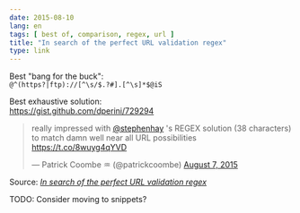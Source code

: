 ```yaml
---
date: 2015-08-10
lang: en
tags: [ best of, comparison, regex, url ]
title: "In search of the perfect URL validation regex"
type: link
---
```


Best "bang for the buck":\
` @^(https?|ftp)://[^\s/$.?#].[^\s]*$@iS `

Best exhaustive solution:\
<https://gist.github.com/dperini/729294>

> really impressed with [\@stephenhay](https://twitter.com/stephenhay)
> \'s REGEX solution (38 characters) to match damn well near all URL
> possibilities <https://t.co/8wuyg4qYVD>
>
> — Patrick Coombe ♒ (@patrickcoombe) [August 7,
> 2015](https://twitter.com/patrickcoombe/status/629532156554047488)

Source: *[In search of the perfect URL validation
regex](https://mathiasbynens.be/demo/url-regex)*

TODO: Consider moving to snippets?

